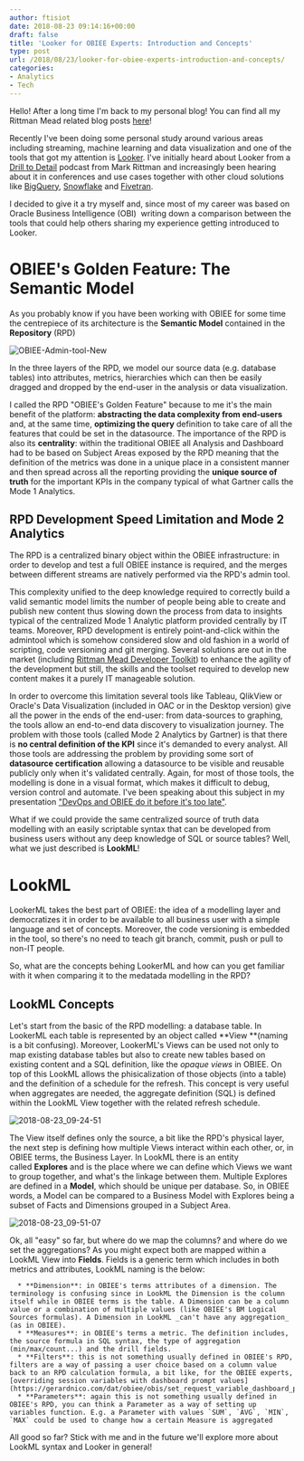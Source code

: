 ```yaml
---
author: ftisiot
date: 2018-08-23 09:14:16+00:00
draft: false
title: 'Looker for OBIEE Experts: Introduction and Concepts'
type: post
url: /2018/08/23/looker-for-obiee-experts-introduction-and-concepts/
categories:
- Analytics
- Tech
---
```


Hello! After a long time I'm back to my personal blog! You can find all my Rittman Mead related blog posts [here](http://ritt.md/FT)!

Recently I've been doing some personal study around various areas including streaming, machine learning and data visualization and one of the tools that got my attention is [Looker](https://looker.com). I've initially heard about Looker from a [Drill to Detail](https://www.drilltodetail.com/podcast/2017/3/28/drill-to-detail-ep23-looker-bigquery-and-analytics-on-big-data-with-special-guest-daniel-mintz-1) podcast from Mark Rittman and increasingly been hearing about it in conferences and use cases together with other cloud solutions like [BigQuery](https://cloud.google.com/bigquery/), [Snowflake](https://www.snowflake.com) and [Fivetran](https://fivetran.com).

I decided to give it a try myself and, since most of my career was based on Oracle Business Intelligence (OBI)  writing down a comparison between the tools that could help others sharing my experience getting introduced to Looker.


# OBIEE's Golden Feature: The Semantic Model


As you probably know if you have been working with OBIEE for some time the centrepiece of its architecture is the **Semantic Model** contained in the **Repository** (RPD)

![OBIEE-Admin-tool-New](/images/2018/08/obiee-admin-tool-new.png)


In the three layers of the RPD, we model our source data (e.g. database tables) into attributes, metrics, hierarchies which can then be easily dragged and dropped by the end-user in the analysis or data visualization.

I called the RPD "OBIEE's Golden Feature" because to me it's the main benefit of the platform: **abstracting the data complexity from end-users** and, at the same time, **optimizing the query** definition to take care of all the features that could be set in the datasource. The importance of the RPD is also its **centrality**: within the traditional OBIEE all Analysis and Dashboard had to be based on Subject Areas exposed by the RPD meaning that the definition of the metrics was done in a unique place in a consistent manner and then spread across all the reporting providing the **unique source of truth** for the important KPIs in the company typical of what Gartner calls the Mode 1 Analytics.


## RPD Development Speed Limitation and Mode 2 Analytics


The RPD is a centralized binary object within the OBIEE infrastructure: in order to develop and test a full OBIEE instance is required, and the merges between different streams are natively performed via the RPD's admin tool.

This complexity unified to the deep knowledge required to correctly build a valid semantic model limits the number of people being able to create and publish new content thus slowing down the process from data to insights typical of the centralized Mode 1 Analytic platform provided centrally by IT teams. Moreover, RPD development is entirely point-and-click within the admintool which is somehow considered slow and old fashion in a world of scripting, code versioning and git merging. Several solutions are out in the market (including [Rittman Mead Developer Toolkit](https://www.rittmanmead.com/blog/2017/02/concurrent-rpd-development-with-git/)) to enhance the agility of the development but still, the skills and the toolset required to develop new content makes it a purely IT manageable solution.

In order to overcome this limitation several tools like Tableau, QlikView or Oracle's Data Visualization (included in OAC or in the Desktop version) give all the power in the ends of the end-user: from data-sources to graphing, the tools allow an end-to-end data discovery to visualization journey. The problem with those tools (called Mode 2 Analytics by Gartner) is that there is **no central definition of the KPI** since it's demanded to every analyst. All those tools are addressing the problem by providing some sort of **datasource certification** allowing a datasource to be visible and reusable publicly only when it's validated centrally. Again, for most of those tools, the modelling is done in a visual format, which makes it difficult to debug, version control and automate. I've been speaking about this subject in my presentation ["DevOps and OBIEE do it before it's too late"](https://speakerdeck.com/ftisiot/devops-and-obiee-do-it-before-its-too-late).

What if we could provide the same centralized source of truth data modelling with an easily scriptable syntax that can be developed from business users without any deep knowledge of SQL or source tables? Well, what we just described is **LookML**!


# LookML


LookerML takes the best part of OBIEE: the idea of a modelling layer and democratizes it in order to be available to all business user with a simple language and set of concepts. Moreover, the code versioning is embedded in the tool, so there's no need to teach git branch, commit, push or pull to non-IT people.

So, what are the concepts behing LookerML and how can you get familiar with it when comparing it to the medatada modelling in the RPD?


## LookML Concepts


Let's start from the basic of the RPD modelling: a database table. In LookerML each table is represented by an object called **View **(naming is a bit confusing). Moreover, LookerML's Views can be used not only to map existing database tables but also to create new tables based on existing content and a SQL definition, like the _opaque views_ in OBIEE. On top of this LookML allows the phisicalization of those objects (into a table) and the definition of a schedule for the refresh. This concept is very useful when aggregates are needed, the aggregate definition (SQL) is defined within the LookML View together with the related refresh schedule.

![2018-08-23_09-24-51](/images/2018/08/2018-08-23_09-24-51.png)


The View itself defines only the source, a bit like the RPD's physical layer, the next step is defining how multiple Views interact within each other, or, in OBIEE terms, the Business Layer. In LookML there is an entity called **Explores** and is the place where we can define which Views we want to group together, and what's the linkage between them. Multiple Explores are defined in a **Model**, which should be unique per database. So, in OBIEE words, a Model can be compared to a Business Model with Explores being a subset of Facts and Dimensions grouped in a Subject Area.

![2018-08-23_09-51-07](/images/2018/08/2018-08-23_09-51-07.png)


Ok, all "easy" so far, but where do we map the columns? and where do we set the aggregations? As you might expect both are mapped within a LookML View into **Fields**. Fields is a generic term which includes in both metrics and attributes, LookML naming is the below:



 	  * **Dimension**: in OBIEE's terms attributes of a dimension. The terminology is confusing since in LookML the Dimension is the column itself while in OBIEE terms is the table. A Dimension can be a column value or a combination of multiple values (like OBIEE's BM Logical Sources formulas). A Dimension in LookML _can't have any aggregation_ (as in OBIEE).
 	  * **Measures**: in OBIEE's terms a metric. The definition includes, the source formula in SQL syntax, the type of aggregation (min/max/count...) and the drill fields.
 	  * **Filters**: this is not something usually defined in OBIEE's RPD, filters are a way of passing a user choice based on a column value back to an RPD calculation formula, a bit like, for the OBIEE experts, [overriding session variables with dashboard prompt values](https://gerardnico.com/dat/obiee/obis/set_request_variable_dashboard_prompt).
 	  * **Parameters**: again this is not something usually defined in OBIEE's RPD, you can think a Parameter as a way of setting up variables function. E.g. a Parameter with values `SUM`, `AVG`, `MIN`, `MAX` could be used to change how a certain Measure is aggregated

All good so far? Stick with me and in the future we'll explore more about LookML syntax and Looker in general!
